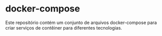 # docker-compose

Este repositório contém um conjunto de arquivos docker-compose para criar serviços de contêiner para diferentes tecnologias.
